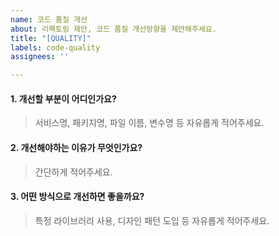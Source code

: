 ```yaml
---
name: 코드 품질 개선
about: 리팩토링 제안, 코드 품질 개선방향을 제안해주세요.
title: "[QUALITY]"
labels: code-quality
assignees: ''

---
```


#### 1. 개선할 부분이 어디인가요?
> 서비스명, 패키지명, 파일 이름, 변수명 등 자유롭게 적어주세요.


#### 2. 개선해야하는 이유가 무엇인가요?
> 간단하게 적어주세요.


#### 3. 어떤 방식으로 개선하면 좋을까요?
> 특정 라이브러리 사용, 디자인 패턴 도입 등 자유롭게 적어주세요.
